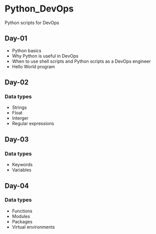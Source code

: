 # Python_DevOps
Python scripts for DevOps

## Day-01
- Python basics
- Why Python is useful in DevOps
- When to use shell scripts and Python scripts as a DevOps engineer
- Hello World program

## Day-02
### Data types
- Strings
- Float
- Interger
- Regular expressions

## Day-03
### Data types
- Keywords
- Variables

## Day-04
### Data types
- Functions
- Modules
- Packages
- Virtual environments



 